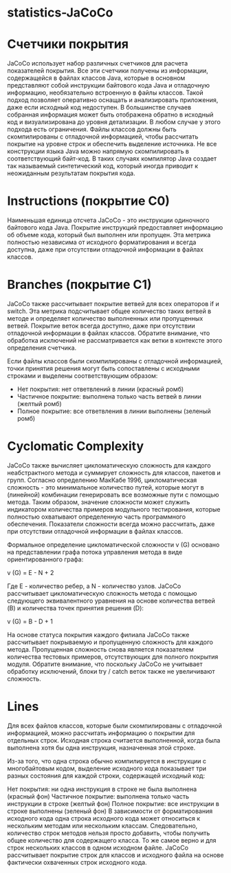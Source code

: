 # statistics-JaCoCo
# Счетчики покрытия
JaCoCo использует набор различных счетчиков для расчета показателей покрытия. Все эти счетчики получены из информации, содержащейся в файлах классов Java, которые в основном представляют собой инструкции байтового кода Java и отладочную информацию, необязательно встроенную в файлы классов. Такой подход позволяет оперативно оснащать и анализировать приложения, даже если исходный код недоступен. В большинстве случаев собранная информация может быть отображена обратно в исходный код и визуализирована до уровня детализации. В любом случае у этого подхода есть ограничения. Файлы классов должны быть скомпилированы с отладочной информацией, чтобы рассчитать покрытие на уровне строк и обеспечить выделение источника. Не все конструкции языка Java можно напрямую скомпилировать в соответствующий байт-код. В таких случаях компилятор Java создает так называемый синтетический код, который иногда приводит к неожиданным результатам покрытия кода.

# Instructions (покрытие C0)
Наименьшая единица отсчета JaCoCo - это инструкции одиночного байтового кода Java. Покрытие инструкций предоставляет информацию об объеме кода, который был выполнен или пропущен. Эта метрика полностью независима от исходного форматирования и всегда доступна, даже при отсутствии отладочной информации в файлах классов.

# Branches (покрытие C1)
JaCoCo также рассчитывает покрытие ветвей для всех операторов if и switch. Эта метрика подсчитывает общее количество таких ветвей в методе и определяет количество выполненных или пропущенных ветвей. Покрытие веток всегда доступно, даже при отсутствии отладочной информации в файлах классов. Обратите внимание, что обработка исключений не рассматривается как ветки в контексте этого определения счетчика.

Если файлы классов были скомпилированы с отладочной информацией, точки принятия решения могут быть сопоставлены с исходными строками и выделены соответствующим образом:

* Нет покрытия: нет ответвлений в линии (красный ромб)
* Частичное покрытие: выполнена только часть ветвей в линии (желтый ромб)
* Полное покрытие: все ответвления в линии выполнены (зеленый ромб)

# Cyclomatic Complexity
JaCoCo также вычисляет цикломатическую сложность для каждого неабстрактного метода и суммирует сложность для классов, пакетов и групп. Согласно определению МакКабе 1996, цикломатическая сложность - это минимальное количество путей, которые могут в (линейной) комбинации генерировать все возможные пути с помощью метода. Таким образом, значение сложности может служить индикатором количества примеров модульного тестирования, которые полностью охватывают определенную часть программного обеспечения. Показатели сложности всегда можно рассчитать, даже при отсутствии отладочной информации в файлах классов.

Формальное определение цикломатической сложности v (G) основано на представлении графа потока управления метода в виде ориентированного графа:

v (G) = E - N + 2

Где E - количество ребер, а N - количество узлов. JaCoCo рассчитывает цикломатическую сложность метода с помощью следующего эквивалентного уравнения на основе количества ветвей (B) и количества точек принятия решения (D):

v (G) = B - D + 1

На основе статуса покрытия каждого филиала JaCoCo также рассчитывает покрываемую и пропущенную сложность для каждого метода. Пропущенная сложность снова является показателем количества тестовых примеров, отсутствующих для полного покрытия модуля. Обратите внимание, что поскольку JaCoCo не учитывает обработку исключений, блоки try / catch веток также не увеличивают сложность.

# Lines
Для всех файлов классов, которые были скомпилированы с отладочной информацией, можно рассчитать информацию о покрытии для отдельных строк. Исходная строка считается выполненной, когда была выполнена хотя бы одна инструкция, назначенная этой строке.

Из-за того, что одна строка обычно компилируется в инструкции с многобайтовым кодом, выделение исходного кода показывает три разных состояния для каждой строки, содержащей исходный код:

Нет покрытия: ни одна инструкция в строке не была выполнена (красный фон)
Частичное покрытие: выполнена только часть инструкции в строке (желтый фон)
Полное покрытие: все инструкции в строке выполнены (зеленый фон)
В зависимости от форматирования исходного кода одна строка исходного кода может относиться к нескольким методам или нескольким классам. Следовательно, количество строк методов нельзя просто добавить, чтобы получить общее количество для содержащего класса. То же самое верно и для строк нескольких классов в одном исходном файле. JaCoCo рассчитывает покрытие строк для классов и исходного файла на основе фактически охваченных строк исходного кода.
